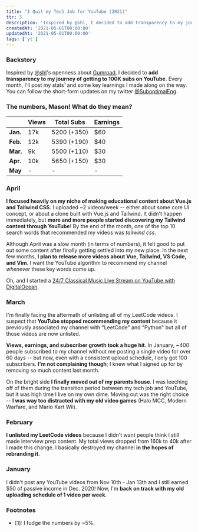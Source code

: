 ```yaml
---
title: "I Quit my Tech Job for YouTube (2021)"
ttr: 5
description: 'Inspired by @shl, I decided to add transparency to my journey of getting to 100K subs on YouTube.'
createdAt: '2021-05-01T00:00:00'
updatedAt: '2021-05-01T00:00:00'
tags: ['yt']
---
```


### Backstory
Inspired by [@shl](https://www.twitter.com/shl)'s openness about [Gumroad](https://twitter.com/shl/status/1093532795438133253?s=20),
I decided to __add transparency to my journey of getting to 100K subs on YouTube__.
Every month, I'll post my stats¹ and some key learnings I made along on the way.
You can follow the short-form updates on my twitter [@SuboptimalEng](https://twitter.com/suboptimaleng).

### The numbers, Mason! What do they mean?

|          | Views      |  Total Subs  | Earnings  |
| -------- | ---------- |  ----------- | --------- |
| __Jan.__ | 17k        |  5200 (+350) | $60       |
| __Feb.__ | 12k        |  5390 (+190) | $40       |
| __Mar.__ | 9k         |  5500 (+110) | $30       |
| __Apr.__ | 10k        |  5650 (+150) | $30       |
| __May__  | -          |  -           | -         |

### April
__I focused heavily on my niche of making educational content about Vue.js and Tailwind CSS__.
I uploaded ~2 videos/week -- either about some core UI concept, or about a clone built with Vue.js and Tailwind.
It didn't happen immediately, but __more and more people started discovering my Tailwind content through YouTube__!
By the end of the month, one of the top 10 search words that recommended my videos was _tailwind css_.

Although April was a slow month (in terms of numbers),
it felt good to put out some content after finally getting settled into my new place.
In the next few months, __I plan to release more videos about Vue, Tailwind, VS Code, and Vim__.
I want the YouTube algorithm to recommend my channel _whenever_ these key words come up.

Oh, and I started a [24/7 Classical Music Live Stream on YouTube with DigitalOcean](https://www.youtube.com/watch?v=AT5x3d-yDRY).

### March
I'm finally facing the aftermath of unlisting all of my LeetCode videos. I suspect that __YouTube stopped recommending my content__
because it previously associated my channel with "LeetCode" and "Python" but all of those videos are now unlisted.

__Views, earnings, and subscriber growth took a huge hit__.
In January, ~400 people subscribed to my channel without me posting a single video for over 60 days --
but now, even with a consistent upload schedule, I only got 100 subscribers.
__I'm not complaining though__; I knew what I signed up for by removing so much content last month.

On the bright side __I finally moved out of my parents house__.
I was leeching off of them during the transition period between my tech job and YouTube,
but it was high time I live on my own dime. Moving out was the right choice --
__I was way too distracted with my old video games__ (Halo MCC, Modern Warfare, and Mario Kart Wii).

### February
__I unlisted my LeetCode videos__ because I didn't want people think I still made interview prep content.
My total views dropped from 160k to 40k after I made this change.
I basically destroyed my channel __in the hopes of rebranding it__.

### January
I didn't post any YouTube videos from Nov 10th - Jan 13th and I still earned $50 of passive income in Dec. 2020!
Now, I'm __back on track with my old uploading schedule of 1 video per week__.

### Footnotes
- [1]: I fudge the numbers by ~5%.
